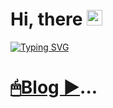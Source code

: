 
# Hi, there <img src="https://raw.githubusercontent.com/Tarikul-Islam-Anik/Animated-Fluent-Emojis/master/Emojis/Hand%20gestures/Hand%20with%20Fingers%20Splayed%20Light%20Skin%20Tone.png" alt="Hand with Fingers Splayed Light Skin Tone" width="25" height="25" />
[![Typing SVG](https://readme-typing-svg.demolab.com?font=Fira+Code&pause=1000&color=36A9F7&random=false&width=435&lines=%EC%97%AC%EA%B8%B0%EB%8A%94+%EA%B3%B5%EB%B6%80%ED%95%98%EA%B3%A0%2C+%EA%B8%B0%EB%A1%9D%ED%95%98%EB%8A%94+%EA%B3%B3%EC%9E%85%EB%8B%88%EB%8B%A4)](https://git.io/typing-svg)
# [🖱Blog ▶](https://www.lts.kr)...
